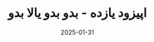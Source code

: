 ---
title: اپیزود یازده - بدو بدو یالا بدو
description: در این اپیزود اشاره هایی کوتاه به نکاتی در زمینه‌ی بهبود پرفورمنس داشتیم که می‌تواند ایده هایی بدهد
trademarks:
  - <p><a href="https://dev.to/aws/why-are-services-slow-sometimes-mn3" target="_blank" rel="noopener noreferer nofollow">Why are services slow sometimes? by AWS</a></p>
  - ibiza-piano-house-music-chords-122-bpm-275671 Sound Effect by <a href="https://pixabay.com/users/bennyx-17010790/?utm_source=link-attribution&utm_medium=referral&utm_campaign=music&utm_content=275671">Bennyx</a> from <a href="https://pixabay.com//?utm_source=link-attribution&utm_medium=referral&utm_campaign=music&utm_content=275671">Pixabay</a>
  - marie-louise-janneman-acoustic-piano-loop-190241 Sound Effect by <a href="https://pixabay.com/users/mleckert82-6606463/?utm_source=link-attribution&utm_medium=referral&utm_campaign=music&utm_content=190241">Marie-Louise Janneman</a> from <a href="https://pixabay.com/sound-effects//?utm_source=link-attribution&utm_medium=referral&utm_campaign=music&utm_content=190241">Pixabay</a>
url: https://podcast.sadeghmohebbi.ir/episods/nb-ep11_mixdown.mp3
content_length: 9732512
duration: 403
date: 2025-01-31
---